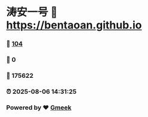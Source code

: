 # 涛安一号 :link: https://bentaoan.github.io 
### :page_facing_up: [104](https://bentaoan.github.io/tag.html) 
### :speech_balloon: 0 
### :hibiscus: 175622 
### :alarm_clock: 2025-08-06 14:31:25 
### Powered by :heart: [Gmeek](https://github.com/Meekdai/Gmeek)
